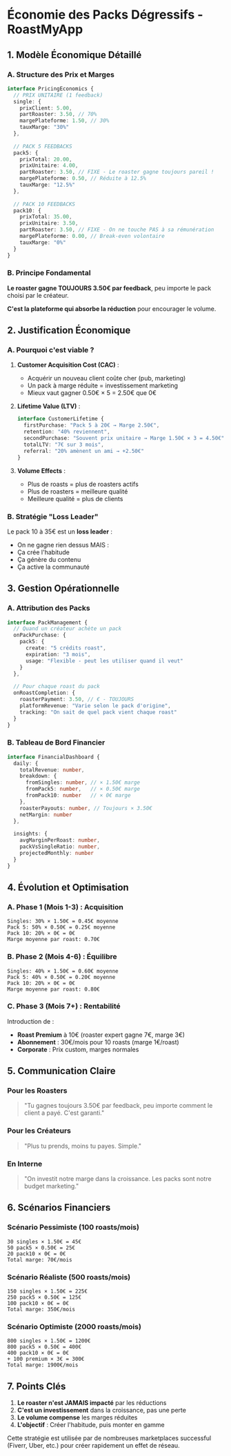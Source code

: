 # Économie des Packs Dégressifs - RoastMyApp

## 1. Modèle Économique Détaillé

### A. Structure des Prix et Marges

```typescript
interface PricingEconomics {
  // PRIX UNITAIRE (1 feedback)
  single: {
    prixClient: 5.00,
    partRoaster: 3.50, // 70%
    margePlateforme: 1.50, // 30%
    tauxMarge: "30%"
  },
  
  // PACK 5 FEEDBACKS
  pack5: {
    prixTotal: 20.00,
    prixUnitaire: 4.00,
    partRoaster: 3.50, // FIXE - Le roaster gagne toujours pareil !
    margePlateforme: 0.50, // Réduite à 12.5%
    tauxMarge: "12.5%"
  },
  
  // PACK 10 FEEDBACKS  
  pack10: {
    prixTotal: 35.00,
    prixUnitaire: 3.50,
    partRoaster: 3.50, // FIXE - On ne touche PAS à sa rémunération
    margePlateforme: 0.00, // Break-even volontaire
    tauxMarge: "0%"
  }
}
```

### B. Principe Fondamental

**Le roaster gagne TOUJOURS 3.50€ par feedback**, peu importe le pack choisi par le créateur.

**C'est la plateforme qui absorbe la réduction** pour encourager le volume.

## 2. Justification Économique

### A. Pourquoi c'est viable ?

1. **Customer Acquisition Cost (CAC)** :
   - Acquérir un nouveau client coûte cher (pub, marketing)
   - Un pack à marge réduite = investissement marketing
   - Mieux vaut gagner 0.50€ × 5 = 2.50€ que 0€

2. **Lifetime Value (LTV)** :
   ```typescript
   interface CustomerLifetime {
     firstPurchase: "Pack 5 à 20€ → Marge 2.50€",
     retention: "40% reviennent",
     secondPurchase: "Souvent prix unitaire → Marge 1.50€ × 3 = 4.50€",
     totalLTV: "7€ sur 3 mois",
     referral: "20% amènent un ami → +2.50€"
   }
   ```

3. **Volume Effects** :
   - Plus de roasts = plus de roasters actifs
   - Plus de roasters = meilleure qualité
   - Meilleure qualité = plus de clients

### B. Stratégie "Loss Leader"

Le pack 10 à 35€ est un **loss leader** :
- On ne gagne rien dessus MAIS :
- Ça crée l'habitude
- Ça génère du contenu
- Ça active la communauté

## 3. Gestion Opérationnelle

### A. Attribution des Packs

```typescript
interface PackManagement {
  // Quand un créateur achète un pack
  onPackPurchase: {
    pack5: {
      create: "5 crédits roast",
      expiration: "3 mois",
      usage: "Flexible - peut les utiliser quand il veut"
    }
  },
  
  // Pour chaque roast du pack
  onRoastCompletion: {
    roasterPayment: 3.50, // € - TOUJOURS
    platformRevenue: "Varie selon le pack d'origine",
    tracking: "On sait de quel pack vient chaque roast"
  }
}
```

### B. Tableau de Bord Financier

```typescript
interface FinancialDashboard {
  daily: {
    totalRevenue: number,
    breakdown: {
      fromSingles: number, // × 1.50€ marge
      fromPack5: number,   // × 0.50€ marge
      fromPack10: number   // × 0€ marge
    },
    roasterPayouts: number, // Toujours × 3.50€
    netMargin: number
  },
  
  insights: {
    avgMarginPerRoast: number,
    packVsSingleRatio: number,
    projectedMonthly: number
  }
}
```

## 4. Évolution et Optimisation

### A. Phase 1 (Mois 1-3) : Acquisition
```
Singles: 30% × 1.50€ = 0.45€ moyenne
Pack 5: 50% × 0.50€ = 0.25€ moyenne  
Pack 10: 20% × 0€ = 0€
Marge moyenne par roast: 0.70€
```

### B. Phase 2 (Mois 4-6) : Équilibre
```
Singles: 40% × 1.50€ = 0.60€ moyenne
Pack 5: 40% × 0.50€ = 0.20€ moyenne
Pack 10: 20% × 0€ = 0€
Marge moyenne par roast: 0.80€
```

### C. Phase 3 (Mois 7+) : Rentabilité
Introduction de :
- **Roast Premium** à 10€ (roaster expert gagne 7€, marge 3€)
- **Abonnement** : 30€/mois pour 10 roasts (marge 1€/roast)
- **Corporate** : Prix custom, marges normales

## 5. Communication Claire

### Pour les Roasters
> "Tu gagnes toujours 3.50€ par feedback, peu importe comment le client a payé. C'est garanti."

### Pour les Créateurs  
> "Plus tu prends, moins tu payes. Simple."

### En Interne
> "On investit notre marge dans la croissance. Les packs sont notre budget marketing."

## 6. Scénarios Financiers

### Scénario Pessimiste (100 roasts/mois)
```
30 singles × 1.50€ = 45€
50 pack5 × 0.50€ = 25€  
20 pack10 × 0€ = 0€
Total marge: 70€/mois
```

### Scénario Réaliste (500 roasts/mois)
```
150 singles × 1.50€ = 225€
250 pack5 × 0.50€ = 125€
100 pack10 × 0€ = 0€
Total marge: 350€/mois
```

### Scénario Optimiste (2000 roasts/mois)
```
800 singles × 1.50€ = 1200€
800 pack5 × 0.50€ = 400€
400 pack10 × 0€ = 0€
+ 100 premium × 3€ = 300€
Total marge: 1900€/mois
```

## 7. Points Clés

1. **Le roaster n'est JAMAIS impacté** par les réductions
2. **C'est un investissement** dans la croissance, pas une perte
3. **Le volume compense** les marges réduites
4. **L'objectif** : Créer l'habitude, puis monter en gamme

Cette stratégie est utilisée par de nombreuses marketplaces successful (Fiverr, Uber, etc.) pour créer rapidement un effet de réseau.